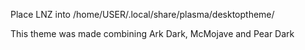 Place LNZ into /home/USER/.local/share/plasma/desktoptheme/

This theme was made combining Ark Dark, McMojave and Pear Dark
